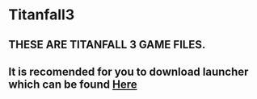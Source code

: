 # Titanfall3
## THESE ARE TITANFALL 3 GAME FILES.
## It is recomended for you to download launcher which can be found [Here](https://github.com/gregoryk07/Titanfall3/tree/Launcher/)
